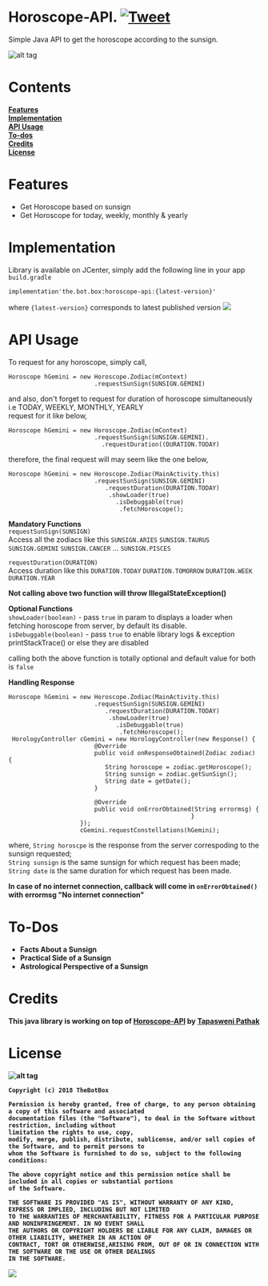 # Horoscope-API. [![Tweet](https://img.shields.io/twitter/url/http/shields.io.svg?style=social)](https://twitter.com/intent/tweet?text=&via=the_botbox&hashtags=API,HOROSCOPE,android)
Simple Java API to get the horoscope according to the sunsign.

![alt tag](https://user-images.githubusercontent.com/41512314/44621973-720cbe80-a8cd-11e8-80b3-a24b711dd1f4.png)
  

#  Contents 
**[Features](#features)**  
**[Implementation](#implementation)**   
**[API Usage](#api-usage)**  
**[To-dos](#to-dos)**   
**[Credits](#credits)**   
**[License](#license)**    

# Features
<ul>
<li>Get Horoscope based on sunsign</li>
<li>Get Horoscope for today, weekly, monthly & yearly</li>
</ul>

# Implementation 
Library is available on JCenter, simply add the following line in your app `build.gradle` 
```
implementation'the.bot.box:horoscope-api:{latest-version}'
```  
where `{latest-version}` corresponds to latest published version <a href='https://bintray.com/boxbotbarry/maven/horoscope-api/_latestVersion'><img src='https://api.bintray.com/packages/boxbotbarry/maven/horoscope-api/images/download.svg'></a>  



# API Usage  
To request for any horoscope, simply call,
```
Horoscope hGemini = new Horoscope.Zodiac(mContext)
                        .requestSunSign(SUNSIGN.GEMINI) 

```
and also, don't forget to request for duration of horoscope simultaneously i.e TODAY, WEEKLY, MONTHLY, YEARLY  
request for it like below,  
```
Horoscope hGemini = new Horoscope.Zodiac(mContext)
                        .requestSunSign(SUNSIGN.GEMINI).
                          .requestDuration((DURATION.TODAY)

```
therefore, the final request will may seem like the one below,  
```
Horoscope hGemini = new Horoscope.Zodiac(MainActivity.this)
                        .requestSunSign(SUNSIGN.GEMINI)
                           .requestDuration(DURATION.TODAY)
                            .showLoader(true)                            
                              .isDebuggable(true)
                               .fetchHoroscope();
```  
<b> Mandatory Functions</b>  
`requestSunSign(SUNSIGN)`   
Access all the zodiacs like this `SUNSIGN.ARIES` `SUNSIGN.TAURUS` `SUNSIGN.GEMINI` `SUNSIGN.CANCER` ...  `SUNSIGN.PISCES`  

`requestDuration(DURATION)`  
Access duration like this `DURATION.TODAY` `DURATION.TOMORROW` `DURATION.WEEK` `DURATION.YEAR`

<b> Not calling above two function will throw IllegalStateException() </b>

<b> Optional Functions</b>  
`showLoader(boolean)` - pass `true` in param to displays a loader when fetching horoscope from server, by default its disable.   
`isDebuggable(boolean)` - pass `true` to enable library logs & exception printStackTrace() or else they are disabled

calling both the above function is totally optional and default value for both is `false`  

<b> Handling Response </b>
```
Horoscope hGemini = new Horoscope.Zodiac(MainActivity.this)
                        .requestSunSign(SUNSIGN.GEMINI)
                           .requestDuration(DURATION.TODAY)
                            .showLoader(true)                            
                              .isDebuggable(true)
                               .fetchHoroscope();
 HorologyController cGemini = new HorologyController(new Response() {
                        @Override
                        public void onResponseObtained(Zodiac zodiac) {
                           String horoscope = zodiac.getHoroscope();
                           String sunsign = zodiac.getSunSign();
                           String date = getDate();
                        }

                        @Override
                        public void onErrorObtained(String errormsg) {
                                                   }
                    });
                    cGemini.requestConstellations(hGemini);

```  
where, `String horoscpe` is the response from the server correspoding to the sunsign requested;  
`String sunsign` is the same sunsign for which request has been made;  
`String date` is the same duration for which request has been made.  

<b> In case of no internet connection, callback will come in `onErrorObtained()` with errormsg  "No internet connection"


#   To-Dos
<ul>
<li>Facts About a Sunsign  </li>
<li>Practical Side of a Sunsign  </li>
<li>Astrological Perspective of a Sunsign</li>
</ul>
  
# Credits  
This java library is working on top of [Horoscope-API](https://github.com/tapasweni-pathak/Horoscope-API) by [Tapasweni Pathak](https://github.com/tapaswenipathak)


#   License  
![alt tag](https://img.shields.io/github/license/mashape/apistatus.svg)  
```
Copyright (c) 2018 TheBotBox

Permission is hereby granted, free of charge, to any person obtaining a copy of this software and associated 
documentation files (the "Software"), to deal in the Software without restriction, including without
limitation the rights to use, copy, 
modify, merge, publish, distribute, sublicense, and/or sell copies of the Software, and to permit persons to 
whom the Software is furnished to do so, subject to the following conditions:

The above copyright notice and this permission notice shall be included in all copies or substantial portions 
of the Software.

THE SOFTWARE IS PROVIDED "AS IS", WITHOUT WARRANTY OF ANY KIND, EXPRESS OR IMPLIED, INCLUDING BUT NOT LIMITED 
TO THE WARRANTIES OF MERCHANTABILITY, FITNESS FOR A PARTICULAR PURPOSE AND NONINFRINGEMENT. IN NO EVENT SHALL 
THE AUTHORS OR COPYRIGHT HOLDERS BE LIABLE FOR ANY CLAIM, DAMAGES OR OTHER LIABILITY, WHETHER IN AN ACTION OF 
CONTRACT, TORT OR OTHERWISE,ARISING FROM, OUT OF OR IN CONNECTION WITH THE SOFTWARE OR THE USE OR OTHER DEALINGS 
IN THE SOFTWARE.
```

[ ![](https://img.shields.io/badge/Say%20Thanks-!-1EAEDB.svg) ](https://saythanks.io/to/TheBotBox)


